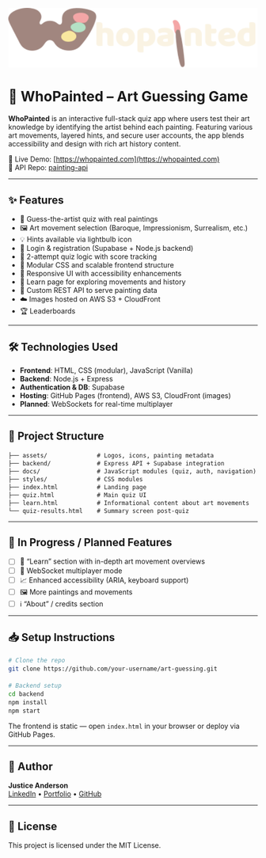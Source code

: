 <p align="center">
  <img src="docs/assets/hero-logo.svg" alt="WhoPainted Logo" width="700" />
</p>

# 🎨 WhoPainted – Art Guessing Game

**WhoPainted** is an interactive full-stack quiz app where users test their art knowledge by identifying the artist behind each painting. Featuring various art movements, layered hints, and secure user accounts, the app blends accessibility and design with rich art history content.

🔗 Live Demo: [https://whopainted.com](https://whopainted.com)  
🔗 API Repo: [painting-api](https://github.com/jdanderson01/painting-api)

---

## ✨ Features

- 🎨 Guess-the-artist quiz with real paintings  
- 🖼️ Art movement selection (Baroque, Impressionism, Surrealism, etc.)  
- 💡 Hints available via lightbulb icon  
- 🔐 Login & registration (Supabase + Node.js backend)  
- 🎯 2-attempt quiz logic with score tracking  
- 🧱 Modular CSS and scalable frontend structure  
- 📱 Responsive UI with accessibility enhancements  
- 🧠 Learn page for exploring movements and history  
- 🚀 Custom REST API to serve painting data  
- ☁️ Images hosted on AWS S3 + CloudFront
-  🏆 Leaderboards 

---

## 🛠️ Technologies Used

- **Frontend**: HTML, CSS (modular), JavaScript (Vanilla)  
- **Backend**: Node.js + Express  
- **Authentication & DB**: Supabase  
- **Hosting**: GitHub Pages (frontend), AWS S3, CloudFront (images)  
- **Planned**: WebSockets for real-time multiplayer  

---

## 📂 Project Structure

```
├── assets/              # Logos, icons, painting metadata
├── backend/             # Express API + Supabase integration
├── docs/                # JavaScript modules (quiz, auth, navigation)
├── styles/              # CSS modules
├── index.html           # Landing page
├── quiz.html            # Main quiz UI
├── learn.html           # Informational content about art movements
└── quiz-results.html    # Summary screen post-quiz
```

---

## 🚧 In Progress / Planned Features
- [ ] 🧠 “Learn” section with in-depth art movement overviews  
- [ ] 🔁 WebSocket multiplayer mode  
- [ ] 📈 Enhanced accessibility (ARIA, keyboard support)  
- [ ] 🖼️ More paintings and movements  
- [ ] ℹ️ “About” / credits section  

---

## 📥 Setup Instructions

```bash
# Clone the repo
git clone https://github.com/your-username/art-guessing.git

# Backend setup
cd backend
npm install
npm start
```

The frontend is static — open `index.html` in your browser or deploy via GitHub Pages.

---

## 👤 Author

**Justice Anderson**  
[LinkedIn](https://www.linkedin.com/in/andersonjd01/) • [Portfolio](https://jdanderson.me/) • [GitHub](https://github.com/jdanderson01)

---

## 📝 License

This project is licensed under the MIT License.

